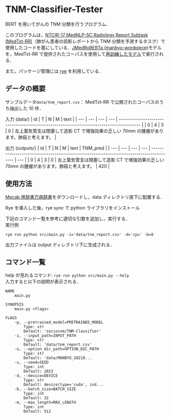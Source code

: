 # TNM-Classifier-Tester

BERT を用いてがんの TNM 分類を行うプログラム．

このプログラムは，[NTCIR-17 MedNLP-SC Radiology Report Subtask (MedTxt-RR)](https://repository.nii.ac.jp/records/2001285)（肺がん患者の読影レポートから TNM 分類を予測するタスク）で使用したコードを基にしている．[JMedRoBERTa (manbyo-wordpiece)](https://huggingface.co/alabnii/jmedroberta-base-manbyo-wordpiece)モデルを，MedTxt-RR で提供されたコーパスを使用して[再訓練したモデル](https://huggingface.co/sociocom/TNM-Classifier)で実行される．

また，パッケージ管理には [rye](https://rye.astral.sh/guide/installation/) を利用している．

## データの概要

サンプルデータ`data/tnm_report.csv`： MedTxt-RR で公開されたコーパスのうち抽出した 10 件．

入力 (data/)
| id | T | N | M | text |
| --- | --- | --- | --- | ---------------------------------------------------------------------------------------- |
| 0 | 4 | 3 | 0 | 左上葉気管支は閉塞して造影 CT で増強効果の乏しい 70mm の腫瘤があります。肺癌と考えます。 |

出力 (outputs/)
| id | T | N | M | text | TNM_pred |
| --- | --- | --- | --- | ---------------------------------------------------------------------------------------- | --- |
| 0 | 4 | 3 | 0 | 左上葉気管支は閉塞して造影 CT で増強効果の乏しい 70mm の腫瘤があります。肺癌と考えます。 | 420 |

## 使用方法

[Mecab 用辞書万病辞書](https://sociocom.naist.jp/j-meddic-for-mecab/)をダウンロードし，data ディレクトリ直下に配置する．

Rye を導入した後，rye sync で python ライブラリをインストール<br>

下記のコマンド一覧を参考に適切な引数を追加し，実行する．<br>
実行例

```
rye run python src/main.py -i='data/tnm_report.csv' -d='cpu' -b=8
```

出力ファイルは output ディレクトリ下に生成される．

## コマンド一覧

help が見れるコマンド: `rye run python src/main.py --help` <br>
入力すると以下の説明が表示される．

```
NAME
    main.py

SYNOPSIS
    main.py <flags>

FLAGS
    -p, --pretrained_model=PRETRAINED_MODEL
        Type: str
        Default: 'sociocom/TNM-Classifier'
    -i, --input_path=INPUT_PATH
        Type: str
        Default: 'data/tnm_report.csv'
    -o, --option_dic_path=OPTION_DIC_PATH
        Type: str
        Default: 'data/MANBYO_20210...
    -s, --seed=SEED
        Type: int
        Default: 2023
    -d, --device=DEVICE
        Type: str
        Default: device(type='cuda', ind...
    -b, --batch_size=BATCH_SIZE
        Type: int
        Default: 32
    -m, --max_length=MAX_LENGTH
        Type: int
        Default: 512
```

